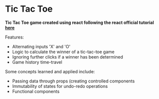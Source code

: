# Tic Tac Toe
**Tic Tac Toe game created using react following the react official tutorial [here](https://reactjs.org/tutorial/tutorial.html)**

Features:
- Alternating inputs 'X' and 'O'
- Logic to calculate the winner of a tic-tac-toe game
- Ignoring further clicks if a winner has been determined
- Game history time-travel

Some concepts learned and applied include:
- Passing data through props (creating controlled components
- Immutability of states for undo-redo operations
- Functional components
